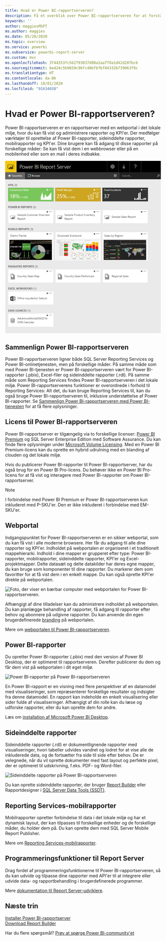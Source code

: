 ```yaml
---
title: Hvad er Power BI-rapportserveren?
description: Få et overblik over Power BI-rapportserveren for at forstå, hvordan den kan arbejde sammen med SSRS (SQL Server Reporting Services) og resten af Power BI.
keywords: ''
author: maggiesMSFT
ms.author: maggies
ms.date: 05/28/2020
ms.topic: overview
ms.service: powerbi
ms.subservice: powerbi-report-server
ms.custom: mvc
ms.openlocfilehash: 3f44353fc562793037d80a2aa7f0a1d42d207bc6
ms.sourcegitcommit: be424c5b9659c96fc40bfbfbf04332b739063f9c
ms.translationtype: HT
ms.contentlocale: da-DK
ms.lasthandoff: 10/01/2020
ms.locfileid: "91634038"
---
```

# <a name="what-is-power-bi-report-server"></a>Hvad er Power BI-rapportserveren?

Power BI-rapportserveren er en rapportserver med en webportal i det lokale miljø, hvor du kan få vist og administrere rapporter og KPI'er. Der medfølger værktøjer til oprettelse af Power BI-rapporter, sideinddelte rapporter, mobilrapporter og KPI'er. Dine brugere kan få adgang til disse rapporter på forskellige måder: Se kan få vist dem i en webbrowser eller på en mobilenhed eller som en mail i deres indbakke.

![Skærmbillede, der viser webportalen for Power BI-rapportserver.](media/get-started/power-bi-report-server-overview.png)

## <a name="comparing-power-bi-report-server"></a>Sammenlign Power BI-rapportserveren 
Power BI-rapportserveren ligner både SQL Server Reporting Services og Power BI-onlinetjenesten, men på forskellige måder. På samme måde som med Power BI-tjenesten er Power BI-rapportserveren vært for Power BI-rapporter (.pbix), Excel-filer og sideinddelte rapporter (.rdl). På samme måde som Reporting Services findes Power BI-rapportserveren i det lokale miljø. Power BI-rapportserverens funktioner er overordnede i forhold til Reporting Services: Alt det, du kan bruge Reporting Services til, kan du også bruge Power BI-rapportserveren til, inklusive understøttelse af Power BI-rapporter. Se [Sammenlign Power BI-rapportserveren med Power BI-tjenesten](compare-report-server-service.md) for at få flere oplysninger.

## <a name="licensing-power-bi-report-server"></a>Licens til Power BI-rapportserveren
Power BI-rapportserver er tilgængelig via to forskellige licenser: [Power BI Premium](../admin/service-premium-what-is.md) og SQL Server Enterprise Edition med Software Assurance. Du kan finde flere oplysninger under [Microsoft Volume Licensing](https://www.microsoftvolumelicensing.com/DocumentSearch.aspx?Mode=3&DocumentTypeId=1&ShowArchived=True). Med en Power BI Premium-licens kan du oprette en hybrid udrulning med en blanding af clouden og det lokale miljø.

Hvis du publicerer Power BI-rapporter til Power BI-rapportserver, har du også brug for en Power BI Pro-licens. Du behøver ikke en Power BI Pro-licens for at få vist og interagere med Power BI-rapporter om Power BI-rapportserver.

> [!NOTE]
> I forbindelse med Power BI Premium er Power BI-rapportserveren kun inkluderet med P-SKU'er. Den er ikke inkluderet i forbindelse med EM-SKU'er.

## <a name="web-portal"></a>Webportal
Indgangspunktet for Power BI-rapportserveren er en sikker webportal, som du kan få vist i alle moderne browsere. Her får du adgang til alle dine rapporter og KPI'er. Indholdet på webportalen er organiseret i et traditionelt mappehierarki. Indhold i dine mapper er grupperet efter type: Power BI-rapporter, mobilrapporter, sideinddelte rapporter, KPI'er og Excel-projektmapper. Delte datasæt og delte datakilder har deres egne mapper, du kan bruge som komponenter til dine rapporter. Du markerer dem som favoritter for at få vist dem i en enkelt mappe. Du kan også oprette KPI'er direkte på webportalen. 

![Foto, der viser en bærbar computer med webportalen for Power BI-rapportserveren.](media/get-started/web-portal.png)

Afhængigt af dine tilladelser kan du administrere indholdet på webportalen. Du kan planlægge behandling af rapporter, få adgang til rapporter efter behov og abonnere på udgivne rapporter. Du kan anvende din egen brugerdefinerede [branding](/sql/reporting-services/branding-the-web-portal) på webportalen. 

Mere om [webportalen til Power BI-rapportserveren](/sql/reporting-services/web-portal-ssrs-native-mode).

## <a name="power-bi-reports"></a>Power BI-rapporter
Du opretter Power BI-rapporter (.pbix) med den version af Power BI Desktop, der er optimeret til rapportserveren. Derefter publicerer du dem og får dem vist på webportalen i dit eget miljø.

![Power BI-rapporter på Power BI-rapportserveren](media/get-started/powerbi-reports.png)

En Power BI-rapport er en visning med flere perspektiver af en datamodel med visualiseringer, som repræsenterer forskellige resultater og indsigter fra denne datamodel.  En rapport kan indeholde en enkelt visualisering eller sider fulde af visualiseringer. Afhængigt af din rolle kan du læse og udforske rapporter, eller du kan oprette dem for andre.

Læs om [installation af Microsoft Power BI Desktop](install-powerbi-desktop.md).

## <a name="paginated-reports"></a>Sideinddelte rapporter
Sideinddelte rapporter (.rdl) er dokumentlignende rapporter med visualiseringer, hvori tabeller udvides vandret og lodret for at vise alle de inkluderede data, og de fortsætter fra side til side efter behov. De er velegnede, når du vil oprette dokumenter med fast layout og perfekte pixel, der er optimeret til udskrivning, f.eks. PDF- og Word-filer. 

![Sideinddelte rapporter på Power BI-rapportserveren](media/get-started/paginated-reports.png)

Du kan oprette sideinddelte rapporter, der bruger [Report Builder](/sql/reporting-services/report-builder/report-builder-in-sql-server-2016) eller Rapportdesigner i [SQL Server Data Tools (SSDT)](/sql/reporting-services/tools/reporting-services-in-sql-server-data-tools-ssdt).

## <a name="reporting-services-mobile-reports"></a>Reporting Services-mobilrapporter
Mobilrapporter opretter forbindelse til data i det lokale miljø og har et dynamisk layout, der kan tilpasses til forskellige enheder og de forskellige måder, du holder dem på. Du kan oprette dem med SQL Server Mobile Report Publisher.

Mere om [Reporting Services-mobilrapporter](/sql/reporting-services/mobile-reports/create-mobile-reports-with-sql-server-mobile-report-publisher). 

## <a name="report-server-programming-features"></a>Programmeringsfunktioner til Report Server
Drag fordel af programmeringsfunktionerne til Power BI-rapportserveren, så du kan udvide og tilpasse dine rapporter med API'er til at integrere eller udvide data- og rapportbehandling i brugerdefinerede programmer.

Mere [dokumentation til Report Server-udviklere](/sql/reporting-services/reporting-services-developer-documentation).

## <a name="next-steps"></a>Næste trin
[Installer Power BI-rapportserver](install-report-server.md)  
[Download Report Builder](https://www.microsoft.com/download/details.aspx?id=53613)  

Har du flere spørgsmål? [Prøv at spørge Power BI-community'et](https://community.powerbi.com/)